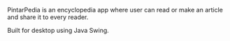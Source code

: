 PintarPedia is an encyclopedia app where user can read or make an article and share it to every reader.

Built for desktop using Java Swing.
